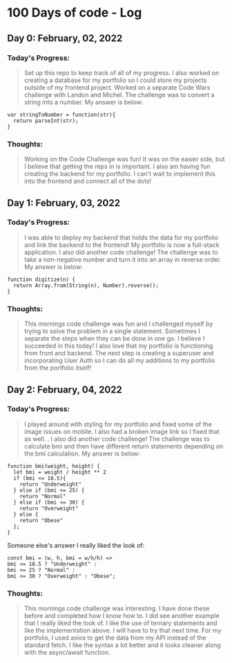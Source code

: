 # 100 Days of code - Log

## Day 0: February, 02, 2022

### Today's Progress:

> Set up this repo to keep track of all of my progress.
> I also worked on creating a database for my portfolio so I could store my projects outside of my frontend project. Worked on a separate Code Wars challenge with Landon and Michel.
> The challenge was to convert a string into a number. My answer is below:

```
var stringToNumber = function(str){
  return parseInt(str);
}
```

### Thoughts:

> Working on the Code Challenge was fun! It was on the easier side, but I believe that getting the reps in is important. I also am having fun creating the backend for my portfolio. I can't wait to implement this into the frontend and connect all of the dots!

## Day 1: February, 03, 2022

### Today's Progress:

> I was able to deploy my backend that holds the data for my portfolio and link the backend to the frontend! My portfolio is now a full-stack application.
> I also did another code challenge! The challenge was to take a non-negative number and turn it into an array in reverse order. My answer is below:

```
function digitize(n) {
  return Array.from(String(n), Number).reverse();
}
```

### Thoughts:

> This mornings code challenge was fun and I challenged myself by trying to solve the problem in a single statement. Sometimes I separate the steps when they can be done in one go. I believe I succeeded in this today! I also love that my portfolio is functioning from front and backend. The next step is creating a superuser and incorporating User Auth so I can do all my additions to my portfolio from the portfolio itself!

## Day 2: February, 04, 2022

### Today's Progress:

> I played around with styling for my portfolio and fixed some of the image issues on mobile. I also had a broken image link so I fixed that as well. .
> I also did another code challenge! The challenge was to calculate bmi and then have different return statements depending on the bmi calculation. My answer is below:

```
function bmi(weight, height) {
  let bmi = weight / height ** 2
  if (bmi <= 18.5){
    return "Underweight"
  } else if (bmi <= 25) {
    return "Normal"
  } else if (bmi <= 30) {
    return "Overweight"
  } else {
    return "Obese"
  };
}
```

Someone else's answer I really liked the look of:

```
const bmi = (w, h, bmi = w/h/h) =>
bmi <= 18.5 ? "Underweight" :
bmi <= 25 ? "Normal" :
bmi <= 30 ? "Overweight" : "Obese";
```

### Thoughts:

> This mornings code challenge was interesting. I have done these before and completed how I know how to. I did see another example that I really liked the look of. I like the use of ternary statements and like the implementation above. I will have to try that next time.
> For my portfolio, I used axios to get the data from my API instead of the standard fetch. I like the syntax a lot better and it looks cleaner along with the async/await function.
